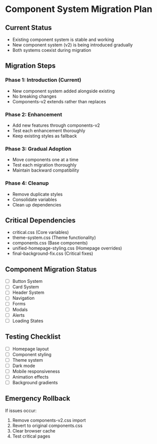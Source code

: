 # Component System Migration Plan

## Current Status
- Existing component system is stable and working
- New component system (v2) is being introduced gradually
- Both systems coexist during migration

## Migration Steps

### Phase 1: Introduction (Current)
- New component system added alongside existing
- No breaking changes
- Components-v2 extends rather than replaces

### Phase 2: Enhancement
- Add new features through components-v2
- Test each enhancement thoroughly
- Keep existing styles as fallback

### Phase 3: Gradual Adoption
- Move components one at a time
- Test each migration thoroughly
- Maintain backward compatibility

### Phase 4: Cleanup
- Remove duplicate styles
- Consolidate variables
- Clean up dependencies

## Critical Dependencies
- critical.css (Core variables)
- theme-system.css (Theme functionality)
- components.css (Base components)
- unified-homepage-styling.css (Homepage overrides)
- final-background-fix.css (Critical fixes)

## Component Migration Status
- [ ] Button System
- [ ] Card System
- [ ] Header System
- [ ] Navigation
- [ ] Forms
- [ ] Modals
- [ ] Alerts
- [ ] Loading States

## Testing Checklist
- [ ] Homepage layout
- [ ] Component styling
- [ ] Theme system
- [ ] Dark mode
- [ ] Mobile responsiveness
- [ ] Animation effects
- [ ] Background gradients

## Emergency Rollback
If issues occur:
1. Remove components-v2.css import
2. Revert to original components.css
3. Clear browser cache
4. Test critical pages

